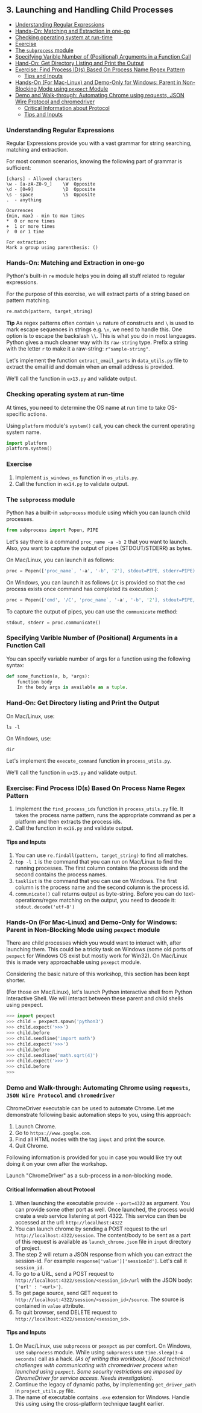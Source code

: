 
## 3. Launching and Handling Child Processes

- [Understanding Regular Expressions](#understanding-regular-expressions)
- [Hands-On: Matching and Extraction in one-go](#hands-on-matching-and-extraction-in-one-go)
- [Checking operating system at run-time](#checking-operating-system-at-run-time)
- [Exercise](#exercise)
- [The `subprocess` module](#the-subprocess-module)
- [Specifying Varible Number of (Positional) Arguments in a Function Call](#specifying-varible-number-of-positional-arguments-in-a-function-call)
- [Hand-On: Get Directory Listing and Print the Output](#hand-on-get-directory-listing-and-print-the-output)
- [Exercise: Find Process ID(s) Based On Process Name Regex Pattern](#exercise-find-process-ids-based-on-process-name-regex-pattern)
  * [Tips and Inputs](#tips-and-inputs)
- [Hands-On (For Mac-Linux) and Demo-Only for Windows: Parent in Non-Blocking Mode using `pexpect` Module](#hands-on-for-mac-linux-and-demo-only-for-windows-parent-in-non-blocking-mode-using-pexpect-module)
- [Demo and Walk-through: Automating Chrome using requests, JSON Wire Protocol and chromedriver](#demo-and-walk-through-automating-chrome-using-requests-json-wire-protocol-and-chromedriver)
  * [Critical Information about Protocol](#critical-information-about-protocol)
  * [Tips and Inputs](#tips-and-inputs-1)

### Understanding Regular Expressions

Regular Expressions provide you with a vast grammar for string searching, matching and extraction.

For most common scenarios, knowing the following part of grammar is sufficient:

```
[chars] - Allowed characters
\w - [a-zA-Z0-9_]    \W  Opposite
\d - [0=9]           \D  Opposite
\s - space           \S  Opposite
.  - anything

Ocurrences
{min, max} - min to max times
*  0 or more times
+  1 or more times
?  0 or 1 time

For extraction:
Mark a group using parenthesis: ()
```

### Hands-On: Matching and Extraction in one-go

Python's built-in `re` module helps you in doing all stuff related to regular expressions.

For the purpose of this exercise, we will extract parts of a string based on pattern matching.

```python
re.match(pattern, target_string)
```

**Tip** As regex patterns often contain `\x` nature of constructs and `\` is used to mark escape sequences in strings e.g. `\n`, we need to handle this. One option is to escape the backslash `\\`. This is what you do in most languages. Python gives a much cleaner way with its `raw-string` type. Prefix a string with the letter `r` to make it a raw-string: `r"sample-string"`.

Let's implement the function `extract_email_parts` in `data_utils.py` file to extract the email id and domain when an email address is provided.

We'll call the function in `ex13.py` and validate output.

### Checking operating system at run-time

At times, you need to determine the OS name at run time to take OS-specific actions.

Using `platform` module's `system()` call, you can check the current operating system name.

```python
import platform
platform.system()
```

### Exercise

1. Implement `is_windows_os` function in `os_utils.py`.
2. Call the function in `ex14.py` to validate output.

### The `subprocess` module

Python has a built-in `subprocess` module using which you can launch child processes.

```python
from subprocess import Popen, PIPE
```

Let's say there is a command `proc_name -a -b 2` that you want to launch. Also, you want to capture the output of pipes (STDOUT/STDERR) as bytes.

On Mac/Linux, you can launch it as follows:
```python
proc = Popen(['proc_name`, '-a', '-b', '2'], stdout=PIPE, stderr=PIPE)
```

On Windows, you can launch it as follows (`/C` is provided so that the `cmd` process exists once command has completed its execution.):
```python
proc = Popen(['cmd', '/C', 'proc_name`, '-a', '-b', '2'], stdout=PIPE, stderr=PIPE)
```

To capture the output of pipes, you can use the `communicate` method:

```python
stdout, stderr = proc.communicate()
```

### Specifying Varible Number of (Positional) Arguments in a Function Call

You can specify variable number of args for a function using the following syntax:

```python
def some_function(a, b, *args):
    function body
    In the body args is available as a tuple.
```

### Hand-On: Get Directory listing and Print the Output

On Mac/Linux, use:
```
ls -l
```

On Windows, use:
```
dir
```

Let's implement the `execute_command` function in `process_utils.py`.

We'll call the function in `ex15.py` and validate output.

### Exercise: Find Process ID(s) Based On Process Name Regex Pattern

1. Implement the `find_process_ids` function in `process_utils.py` file. It takes the process name pattern, runs the appropriate command as per a platform and then extracts the process ids.
2. Call the function in `ex16.py` and validate output.

#### Tips and Inputs
1. You can use `re.findall(pattern, target_string)` to find all matches.
2. `top -l 1` is the command that you can run on Mac/Linux to find the running processes. The first column contains the process ids and the second contains the process names.
3. `tasklist` is the command that you can use on Windows. The first column is the process name and the second column is the process id.
4. `communicate()` call returns output as byte-string. Before you can do text-operations/regex matching on the output, you need to decode it: `stdout.decode('utf-8')`

### Hands-On (For Mac-Linux) and Demo-Only for Windows: Parent in Non-Blocking Mode using `pexpect` module

There are child processes which you would want to interact with, after launching them. This could be a tricky task on Windows (some old ports of `pexpect` for Windows OS exist but mostly work for Win32). On Mac/Linux this is made very approachable using `pexepct` module.

Considering the basic nature of this workshop, this section has been kept shorter.

(For those on Mac/Linux), let's launch Python interactive shell from Python Interactive Shell. We will interact between these parent and child shells using pexpect.

```python
>>> import pexpect
>>> child = pexpect.spawn('python3')
>>> child.expect('>>>')
>>> child.before
>>> child.sendline('import math')
>>> child.expect('>>>')
>>> child.before
>>> child.sendline('math.sqrt(4)')
>>> child.expect('>>>')
>>> child.before
>>> 
```

### Demo and Walk-through: Automating Chrome using `requests`, `JSON Wire Protocol` and `chromedriver`

ChromeDriver executable can be used to automate Chrome. Let me demonstrate following basic automation steps to you, using this approach:

1. Launch Chrome.
2. Go to `https://www.google.com`.
3. Find all HTML nodes with the tag `input` and print the source.
4. Quit Chrome.

Following information is provided for you in case you would like try out doing it on your own after the workshop.

Launch "ChromeDriver" as a sub-process in a non-blocking mode.

#### Critical Information about Protocol

1. When launching the executable provide `--port=4322` as argument. You can provide some other port as well. Once launched, the process would create a web service listening at port 4322. This service can then be accessed at the url: `http://localhost:4322`
2. You can launch chrome by sending a POST request to the url `http://localhost:4322/session`. The content/body to be sent as a part of this request is available as `launch_chrome.json` file in `input` directory of project.
3. The step 2 will return a JSON response from which you can extract the session-id. For example `response['value']['sessionId']`. Let's call it `session_id`.
4. To go to a URL, send a POST request to `http://localhost:4322/session/<session_id>/url` with the JSON body: `{'url' : '<url>'}`.
5. To get page source, send GET request to `http://localhost:4322/session/<session_id>/source`. The source is contained in `value` attribute.
6. To quit browser, send DELETE request to `http://localhost:4322/session/<session_id>`. 

#### Tips and Inputs
1. On Mac/Linux, use `subprocess` or `pexepct` as per comfort. On Windows, use `subprocess` module. While using `subprocess` use `time.sleep(3-4 seconds)` call as a hack. *(As of writing this workbook, I faced technical challenges with communicating with chromedriver process when launched using `pexpect`. Some security restrictions are imposed by ChromeDriver for service access. Needs investigation).*
2. Continue the legacy of dynamic paths, by implementing `get_driver_path` in `project_utils.py` file.
3. The name of executable contains `.exe` extension for Windows. Handle this using using the cross-platform technique taught earlier.
